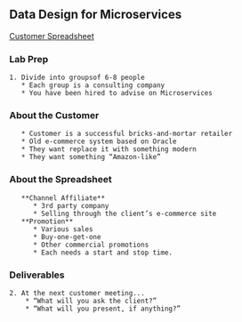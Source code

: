 ## Data Design for Microservices

[Customer Spreadsheet](https://github.com/wrbaldwin/db-week/blob/master/docs/D04S07_Lab-Building-Scalable-Microservices.xlsx)

### Lab Prep
    1. Divide into groupsof 6-8 people
       * Each group is a consulting company
       * You have been hired to advise on Microservices

### About the Customer 
       * Customer is a successful bricks-and-mortar retailer
       * Old e-commerce system based on Oracle
       * They want replace it with something modern
       * They want something “Amazon-like”

### About the Spreadsheet
       **Channel Affiliate**
          * 3rd party company
          * Selling through the client’s e-commerce site
       **Promotion**
          * Various sales
          * Buy-one-get-one
          * Other commercial promotions
          * Each needs a start and stop time.
### Deliverables
    2. At the next customer meeting...
        * “What will you ask the client?”
        * “What will you present, if anything?”
